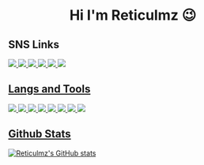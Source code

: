 <h1 align="center"> Hi I'm Reticulmz 😉</h1>


<!--
**Reticulmz/Reticulmz** is a ✨ _special_ ✨ repository because its `README.md` (this file) appears on your GitHub profile.

Here are some ideas to get you started:

- 🔭 I’m currently working on ...
- 🌱 I’m currently learning ...
- 👯 I’m looking to collaborate on ...
- 🤔 I’m looking for help with ...
- 💬 Ask me about ...
- 📫 How to reach me: ...
- 😄 Pronouns: ...
- ⚡ Fun fact: ...
-->
## SNS Links
  <p align="left">
    <a href="https://twitter.com/Reticulmz"><img src="https://img.shields.io/static/v1?style=for-the-badge&message=Twitter&color=1DA1F2&logo=Twitter&logoColor=FFFFFF&label=">
    <a href="https://sumanko.ml/@reticulmz"><img src="https://img.shields.io/static/v1?style=for-the-badge&message=Mastodon&color=3088D4&logo=Mastodon&logoColor=FFFFFF&label=">
    <a href="https://www.twitch.tv/remiaaaaa"><img src="https://img.shields.io/static/v1?style=for-the-badge&message=Twitch&color=9146FF&logo=Twitch&logoColor=FFFFFF&label=">
    <a href="https://soundcloud.com/reticulmz"><img src="https://img.shields.io/static/v1?style=for-the-badge&message=SoundCloud&color=FF3300&logo=SoundCloud&logoColor=FFFFFF&label=">
    <a href="https://open.spotify.com/user/remiaaaaa"><img src="https://img.shields.io/static/v1?style=for-the-badge&message=Spotify&color=1DB954&logo=Spotify&logoColor=FFFFFF&label=">
     <a href="https://www.last.fm/ja/user/Remiaaaaa"><img src="https://img.shields.io/static/v1?style=for-the-badge&message=Last.fm&color=D51007&logo=Last.fm&logoColor=FFFFFF&label=">
    

## Langs and Tools
<p align="left">
  <img src="https://img.shields.io/static/v1?style=for-the-badge&message=Python&color=3776AB&logo=Python&logoColor=FFFFFF&label=">
  <img src="https://img.shields.io/static/v1?style=for-the-badge&message=Ruby&color=CC342D&logo=Ruby&logoColor=FFFFFF&label=">
  <img src="https://img.shields.io/static/v1?style=for-the-badge&message=Ruby+on+Rails&color=CC0000&logo=Ruby+on+Rails&logoColor=FFFFFF&label=">
  <img src="https://img.shields.io/static/v1?style=for-the-badge&message=Ableton+Live&color=000000&logo=Ableton+Live&logoColor=FFFFFF&label=">
  <img src="https://img.shields.io/static/v1?style=for-the-badge&message=Adobe+Audition&color=9999FF&logo=Adobe+Audition&logoColor=FFFFFF&label=">
  <img src="https://img.shields.io/static/v1?style=for-the-badge&message=Adobe+Photoshop&color=31A8FF&logo=Adobe+Photoshop&logoColor=FFFFFF&label=">
  <img src="https://img.shields.io/static/v1?style=for-the-badge&message=Adobe+Premiere+Pro&color=9999FF&logo=Adobe+Premiere+Pro&logoColor=FFFFFF&label=">
  <img src="https://img.shields.io/static/v1?style=for-the-badge&message=IntelliJ+IDEA&color=000000&logo=IntelliJ+IDEA&logoColor=FFFFFF&label=">
  
## Github Stats
 <p align="left">
   <img alt="Reticulmz's GitHub stats" src="https://github-readme-stats.vercel.app/api?username=Reticulmz&layout=compact&hide_border=ture&theme=nord&show_icons=ture&bg_color=161821&icon_color=95C4CE&text_color=FFF&title_color=91ACD1&count_private=ture">
